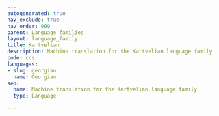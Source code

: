 ```yaml
---
autogenerated: true
nav_exclude: true
nav_order: 999
parent: Language families
layout: language_family
title: Kartvelian
description: Machine translation for the Kartvelian language family
code: ccs
languages:
- slug: georgian
  name: Georgian
seo:
  name: Machine translation for the Kartvelian language family
  type: Language

---
```


